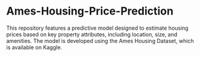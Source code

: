 # Ames-Housing-Price-Prediction
This repository features a predictive model designed to estimate housing prices based on key property attributes, including location, size, and amenities. The model is developed using the Ames Housing Dataset, which is available on Kaggle.

